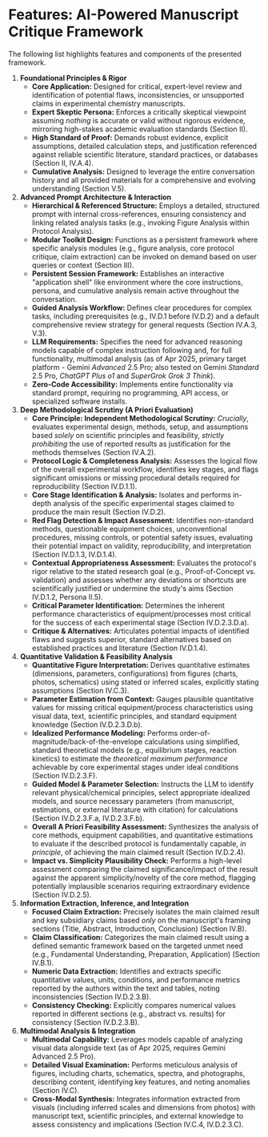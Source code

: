# Features: AI-Powered Manuscript Critique Framework

The following list highlights features and components of the presented framework.

1. **Foundational Principles & Rigor**
    - **Core Application:** Designed for critical, expert-level review and identification of potential flaws, inconsistencies, or unsupported claims in experimental chemistry manuscripts.
    - **Expert Skeptic Persona:** Enforces a critically skeptical viewpoint assuming _nothing_ is accurate or valid without rigorous evidence, mirroring high-stakes academic evaluation standards (Section II).
    - **High Standard of Proof:** Demands robust evidence, explicit assumptions, detailed calculation steps, and justification referenced against reliable scientific literature, standard practices, or databases (Section II, IV.A.4).
    - **Cumulative Analysis:** Designed to leverage the entire conversation history and all provided materials for a comprehensive and evolving understanding (Section V.5). 
2. **Advanced Prompt Architecture & Interaction**
    - **Hierarchical & Referenced Structure:** Employs a detailed, structured prompt with internal cross-references, ensuring consistency and linking related analysis tasks (e.g., invoking Figure Analysis within Protocol Analysis).
    - **Modular Toolkit Design:** Functions as a persistent framework where specific analysis modules (e.g., figure analysis, core protocol critique, claim extraction) can be invoked on demand based on user queries or context (Section III).
    - **Persistent Session Framework:** Establishes an interactive "application shell" like environment where the core instructions, persona, and cumulative analysis remain active throughout the conversation.
    - **Guided Analysis Workflow:** Defines clear procedures for complex tasks, including prerequisites (e.g., IV.D.1 before IV.D.2) and a default comprehensive review strategy for general requests (Section IV.A.3, V.3).
    - **LLM Requirements:** Specifies the need for advanced reasoning models capable of complex instruction following and, for full functionality, multimodal analysis (as of Apr 2025, primary target platform - Gemini *Advanced* 2.5 Pro; also tested on Gemini *Standard* 2.5 Pro, *ChatGPT Plus o1* and *SuperGrok Grok 3 Think*).
    - **Zero-Code Accessibility:** Implements entire functionality via standard prompt, requiring no programming, API access, or specialized software installs.
3. **Deep Methodological Scrutiny (A Priori Evaluation)**
    - **Core Principle: Independent Methodological Scrutiny:** _Crucially_, evaluates experimental design, methods, setup, and assumptions based _solely_ on scientific principles and feasibility, _strictly prohibiting_ the use of reported results as justification for the methods themselves (Section IV.A.2).
    - **Protocol Logic & Completeness Analysis:** Assesses the logical flow of the overall experimental workflow, identifies key stages, and flags significant omissions or missing procedural details required for reproducibility (Section IV.D.1.1).
    - **Core Stage Identification & Analysis:** Isolates and performs in-depth analysis of the specific experimental stages claimed to produce the main result (Section IV.D.2).
    - **Red Flag Detection & Impact Assessment:** Identifies non-standard methods, questionable equipment choices, unconventional procedures, missing controls, or potential safety issues, evaluating their potential impact on validity, reproducibility, and interpretation (Section IV.D.1.3, IV.D.1.4).
    - **Contextual Appropriateness Assessment:** Evaluates the protocol's rigor relative to the stated research goal (e.g., Proof-of-Concept vs. validation) and assesses whether any deviations or shortcuts are scientifically justified or undermine the study's aims (Section IV.D.1.2, Persona II.5).
    - **Critical Parameter Identification:** Determines the inherent performance characteristics of equipment/processes most critical for the success of each experimental stage (Section IV.D.2.3.D.a).
    - **Critique & Alternatives:** Articulates potential impacts of identified flaws and suggests superior, standard alternatives based on established practices and literature (Section IV.D.1.4).
4. **Quantitative Validation & Feasibility Analysis**
    - **Quantitative Figure Interpretation:** Derives quantitative estimates (dimensions, parameters, configurations) from figures (charts, photos, schematics) using stated or inferred scales, explicitly stating assumptions (Section IV.C.3).
    - **Parameter Estimation from Context:** Gauges plausible quantitative values for missing critical equipment/process characteristics using visual data, text, scientific principles, and standard equipment knowledge (Section IV.D.2.3.D.b).
    - **Idealized Performance Modeling:** Performs order-of-magnitude/back-of-the-envelope calculations using simplified, standard theoretical models (e.g., equilibrium stages, reaction kinetics) to estimate the _theoretical maximum performance_ achievable by core experimental stages under ideal conditions (Section IV.D.2.3.F).
    - **Guided Model & Parameter Selection:** Instructs the LLM to identify relevant physical/chemical principles, select appropriate idealized models, and source necessary parameters (from manuscript, estimations, or external literature with citation) for calculations (Section IV.D.2.3.F.a, IV.D.2.3.F.b).
    - **Overall A Priori Feasibility Assessment:** Synthesizes the analysis of core methods, equipment capabilities, and quantitative estimations to evaluate if the described protocol is fundamentally capable, _in principle_, of achieving the main claimed result (Section IV.D.2.4).
    - **Impact vs. Simplicity Plausibility Check:** Performs a high-level assessment comparing the claimed significance/impact of the result against the apparent simplicity/novelty of the core method, flagging potentially implausible scenarios requiring extraordinary evidence (Section IV.D.2.5).
5. **Information Extraction, Inference, and Integration**
    - **Focused Claim Extraction:** Precisely isolates the main claimed result and key subsidiary claims based _only_ on the manuscript's framing sections (Title, Abstract, Introduction, Conclusion) (Section IV.B). 
    - **Claim Classification:** Categorizes the main claimed result using a defined semantic framework based on the targeted unmet need (e.g., Fundamental Understanding, Preparation, Application) (Section IV.B.1).
    - **Numeric Data Extraction:** Identifies and extracts specific quantitative values, units, conditions, and performance metrics reported by the authors within the text and tables, noting inconsistencies (Section IV.D.2.3.B).
    - **Consistency Checking:** Explicitly compares numerical values reported in different sections (e.g., abstract vs. results) for consistency (Section IV.D.2.3.B).
6. **Multimodal Analysis & Integration**
    - **Multimodal Capability:** Leverages models capable of analyzing visual data alongside text (as of Apr 2025, requires Gemini Advanced 2.5 Pro).
    - **Detailed Visual Examination:** Performs meticulous analysis of figures, including charts, schematics, spectra, and photographs, describing content, identifying key features, and noting anomalies (Section IV.C).
    - **Cross-Modal Synthesis:** Integrates information extracted from visuals (including inferred scales and dimensions from photos) with manuscript text, scientific principles, and external knowledge to assess consistency and implications (Section IV.C.4, IV.D.2.3.C).
